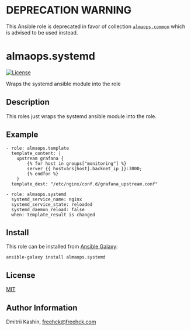 # DEPRECATION WARNING
This Ansible role is deprecated in favor of collection [`almaops.common`](https://github.com/almaops/ansible-collection-common/tree/master/roles/systemd) which is advised to be used instead.

almaops.systemd
=========

[![License](https://img.shields.io/badge/license-MIT%20License-brightgreen.svg)](https://opensource.org/licenses/MIT)

Wraps the systemd ansible module into the role

Description
-----------

This roles just wraps the systemd ansible module into the role.


Example
-------

    - role: almaops.template
      template_content: |
        upstream grafana {
            {% for host in groups["monitoring"] %}
            server {{ hostvars[host].backnet_ip }}:3000;
            {% endfor %}
        }
      template_dest: "/etc/nginx/conf.d/grafana_upstream.conf"
    
    - role: almaops.systemd
      systemd_service_name: nginx
      systemd_service_state: reloaded
      systemd_daemon_reload: false
      when: template_result is changed

Install
-------

This role can be installed from [Ansible Galaxy](https://galaxy.ansible.com/almaops/systemd):

`ansible-galaxy install almaops.systemd`

License
-------

[MIT](./LICENSE)

Author Information
------------------

Dmitrii Kashin, <freehck@freehck.com>
